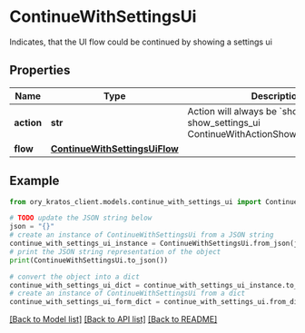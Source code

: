 # ContinueWithSettingsUi

Indicates, that the UI flow could be continued by showing a settings ui

## Properties

Name | Type | Description | Notes
------------ | ------------- | ------------- | -------------
**action** | **str** | Action will always be &#x60;show_settings_ui&#x60; show_settings_ui ContinueWithActionShowSettingsUIString | 
**flow** | [**ContinueWithSettingsUiFlow**](ContinueWithSettingsUiFlow.md) |  | 

## Example

```python
from ory_kratos_client.models.continue_with_settings_ui import ContinueWithSettingsUi

# TODO update the JSON string below
json = "{}"
# create an instance of ContinueWithSettingsUi from a JSON string
continue_with_settings_ui_instance = ContinueWithSettingsUi.from_json(json)
# print the JSON string representation of the object
print(ContinueWithSettingsUi.to_json())

# convert the object into a dict
continue_with_settings_ui_dict = continue_with_settings_ui_instance.to_dict()
# create an instance of ContinueWithSettingsUi from a dict
continue_with_settings_ui_form_dict = continue_with_settings_ui.from_dict(continue_with_settings_ui_dict)
```
[[Back to Model list]](../README.md#documentation-for-models) [[Back to API list]](../README.md#documentation-for-api-endpoints) [[Back to README]](../README.md)


